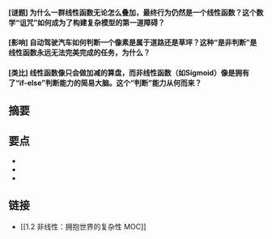 #### [谜题] 为什么一群线性函数无论怎么叠加，最终行为仍然是一个线性函数？这个数学“诅咒”如何成为了构建复杂模型的第一道障碍？


#### [影响] 自动驾驶汽车如何判断一个像素是属于道路还是草坪？这种“是非判断”是线性函数永远无法完美完成的任务，为什么？


#### [类比] 线性函数像只会做加减的算盘，而非线性函数（如Sigmoid）像是拥有了“if-else”判断能力的简易大脑。这个“判断”能力从何而来？


## 摘要


## 要点

- 
- 
- 

## 链接

- [[1.2 非线性：拥抱世界的复杂性 MOC]]
